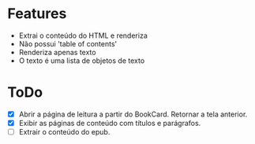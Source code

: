 # Features

- Extrai o conteúdo do HTML e renderiza
- Não possui 'table of contents'
- Renderiza apenas texto
- O texto é uma lista de objetos de texto

# ToDo

- [x] Abrir a página de leitura a partir do BookCard. Retornar a tela anterior.
- [x] Exibir as páginas de conteúdo com títulos e parágrafos.
- [ ] Extrair o conteúdo do epub.
